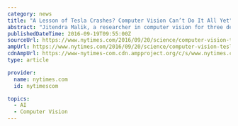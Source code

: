 ```yaml
---
category: news
title: "A Lesson of Tesla Crashes? Computer Vision Can’t Do It All Yet"
abstract: "Jitendra Malik, a researcher in computer vision for three decades, doesn’t own a Tesla, but he has advice for people who do. “Knowing what I know about computer vision, I wouldn’t take my hands off the steering wheel,” he said. Dr. Malik, a ..."
publishedDateTime: 2016-09-19T09:55:00Z
sourceUrl: https://www.nytimes.com/2016/09/20/science/computer-vision-tesla-driverless-cars.html
ampUrl: https://www.nytimes.com/2016/09/20/science/computer-vision-tesla-driverless-cars.amp.html
cdnAmpUrl: https://www-nytimes-com.cdn.ampproject.org/c/s/www.nytimes.com/2016/09/20/science/computer-vision-tesla-driverless-cars.amp.html
type: article

provider:
  name: nytimes.com
  id: nytimescom

topics:
  - AI
  - Computer Vision
---
```

